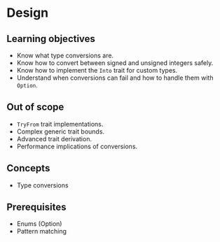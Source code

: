 # Design

## Learning objectives

- Know what type conversions are.
- Know how to convert between signed and unsigned integers safely.
- Know how to implement the `Into` trait for custom types.
- Understand when conversions can fail and how to handle them with `Option`.

## Out of scope

- `TryFrom` trait implementations.
- Complex generic trait bounds.
- Advanced trait derivation.
- Performance implications of conversions.

## Concepts

- Type conversions

## Prerequisites

- Enums (Option)
- Pattern matching
